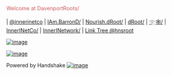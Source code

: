 ##
<p style="color:#CD5C5C;">Welcome at DavenportRoots/</p>
 

| [@innerinetco](https://twtter.com/innerinetco) | [IAm.BarronD/](http://iam.barrond.hns.to/) | [Nourish.dRoot/](http://nourish.droot/) | [dRoot/](http://droot/)
| [𓂀🕸/](http://xn--ts7ds574a.hns.is/) | [InnerINetCo/](https://innerinetco/) | [InnerINetwork/](https://innerinetwork/) | [Link Tree @hnsroot](https://linktr.ee/hnsroot)


[![image](https://yz2v72k7gptyvrq7kfaaw66a2la6x2ojmmurlgiggeh3o3nf.arweave.net/xnVf6V8z54rGH1FAC3v_A0sHr6cljKR_WZBjEPt22ls)](http://home.davenportroots.hns.is/)

[![image](https://mawiycf24hyz52al2ja4itdh43iezu6ycovw4bl7dns5tebx.arweave.net/YCy-MCLrh8Z7oC9JBxExn5tBM09gTq24Ffx-tl2ZA3c)](http://nourish.droot/)

Powered by Handshake [![image](https://24s2i526mdzy6znnleligbd4t6nccjk2afnuykli6abfkncy.arweave.net/1yWkd15g849lrVkWgwR8n5ohJVoBW0wpaPACVT-R-YM)](https://handshake.org/)
